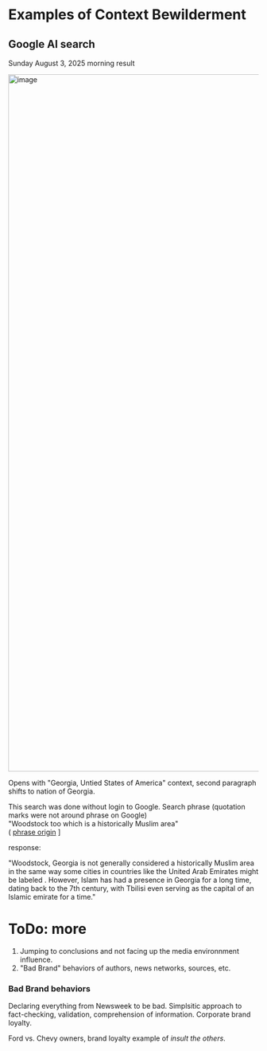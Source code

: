 # Examples of Context Bewilderment

## Google AI search

Sunday August 3, 2025 morning result

<img width="1488" height="1400" alt="image" src="https://github.com/user-attachments/assets/5d6f0527-3af1-46ed-9970-4c0a305efd2e" />

Opens with "Georgia, Untied States of America" context, second paragraph shifts to nation of Georgia.

This search was done without login to Google. 
Search phrase (quotation marks were not around phrase on Google)   
"Woodstock too which is a historically Muslim area"   
( [phrase origin](https://old.reddit.com/r/Damnthatsinteresting/comments/1mgh6r8/in_tv_show_homeland_local_artist_were_hired_to/n6oq9bv/) ]     

response:

"Woodstock, Georgia is not generally considered a historically Muslim area in the same way some cities in countries like the United Arab Emirates might be labeled
. 
However, Islam has had a presence in Georgia for a long time, dating back to the 7th century, with Tbilisi even serving as the capital of an Islamic emirate for a time."


# ToDo: more

1. Jumping to conclusions and not facing up the media environnment influence.
2. "Bad Brand" behaviors of authors, news networks, sources, etc.

### Bad Brand behaviors

Declaring everything from Newsweek to be bad. Simplsitic approach to fact-checking, validation, comprehension of information. Corporate brand loyalty.

Ford vs. Chevy owners, brand loyalty example of *insult the others*.
